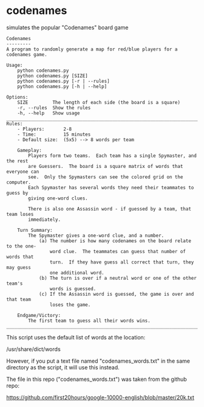 # codenames
simulates the popular "Codenames" board game

    Codenames
    ---------
    A program to randomly generate a map for red/blue players for a codenames game.
    
    Usage:
        python codenames.py
        python codenames.py [SIZE]
        python codenames.py [-r | --rules]
        python codenames.py [-h | --help]
    
    Options:
        SIZE         The length of each side (the board is a square)
        -r, --rules  Show the rules
        -h, --help   Show usage
    ________________________________________________________________________________
    Rules:
        - Players:       2-8
        - Time:          15 minutes
        - Default size:  (5x5) --> 8 words per team
    
        Gameplay:
            Players form two teams.  Each team has a single Spymaster, and the rest
            are Guessers.  The board is a square matrix of words that everyone can
            see.  Only the Spymasters can see the colored grid on the computer.
            Each Spymaster has several words they need their teammates to guess by
            giving one-word clues.
    
            There is also one Assassin word - if guessed by a team, that team loses
            immediately.
    
        Turn Summary:
            The Spymaster gives a one-word clue, and a number.
                (a) The number is how many codenames on the board relate to the one-
                    word clue.  The teammates can guess that number of words that
                    turn.  If they have guess all correct that turn, they may guess
                    one additional word.
                (b) The turn is over if a neutral word or one of the other team's
                    words is guessed.
                (c) If the Assassin word is guessed, the game is over and that team 
                    loses the game.
    
        Endgame/Victory:
            The first team to guess all their words wins.
    ________________________________________________________________________________


This script uses the default list of words at the location:

/usr/share/dict/words

However, if you put a text file named "codenames_words.txt" in the same directory as the script, it will use this instead.

The file in this repo ("codenames_words.txt") was taken from the github repo:

https://github.com/first20hours/google-10000-english/blob/master/20k.txt
